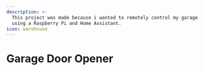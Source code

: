 ```yaml
---
description: >-
  This project was made because i wanted to remotely control my garage door
  using a Raspberry Pi and Home Assistant.
icon: warehouse
---
```


# Garage Door Opener

